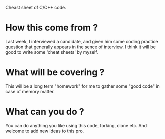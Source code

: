 Cheast sheet of C/C++ code.
# How this come from ?
Last week, I interviewed a candidate, and given him some coding practice question that generally appears in the sence of interview. I think it will be good to write some 'cheat sheets' by myself.

# What will be covering ?
This will be a long term "homework" for me to gather some "good code" in case of memory matter.

# What can you do ?
You can do anything you like using this code, forking, clone etc. And welcome to add new ideas to this pro.
